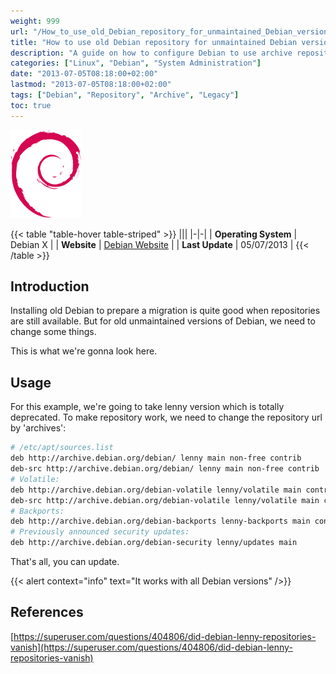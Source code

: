 ```yaml
---
weight: 999
url: "/How_to_use_old_Debian_repository_for_unmaintained_Debian_versions/"
title: "How to use old Debian repository for unmaintained Debian versions"
description: "A guide on how to configure Debian to use archive repositories for unmaintained Debian versions."
categories: ["Linux", "Debian", "System Administration"]
date: "2013-07-05T08:18:00+02:00"
lastmod: "2013-07-05T08:18:00+02:00"
tags: ["Debian", "Repository", "Archive", "Legacy"]
toc: true
---
```


![Debian](/images/debian.png)

{{< table "table-hover table-striped" >}}
|||
|-|-|
| **Operating System** | Debian X |
| **Website** | [Debian Website](https://www.debian.org) |
| **Last Update** | 05/07/2013 |
{{< /table >}}

## Introduction

Installing old Debian to prepare a migration is quite good when repositories are still available. But for old unmaintained versions of Debian, we need to change some things.

This is what we're gonna look here.

## Usage

For this example, we're going to take lenny version which is totally deprecated. To make repository work, we need to change the repository url by 'archives':

```bash
# /etc/apt/sources.list
deb http://archive.debian.org/debian/ lenny main non-free contrib
deb-src http://archive.debian.org/debian/ lenny main non-free contrib
# Volatile:
deb http://archive.debian.org/debian-volatile lenny/volatile main contrib non-free
deb-src http://archive.debian.org/debian-volatile lenny/volatile main contrib non-free
# Backports:
deb http://archive.debian.org/debian-backports lenny-backports main contrib non-free
# Previously announced security updates:
deb http://archive.debian.org/debian-security lenny/updates main
```

That's all, you can update.

{{< alert context="info" text="It works with all Debian versions" />}}

## References

[https://superuser.com/questions/404806/did-debian-lenny-repositories-vanish](https://superuser.com/questions/404806/did-debian-lenny-repositories-vanish)
